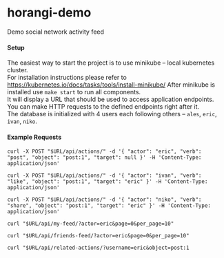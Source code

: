 # horangi-demo
Demo social network activity feed

#### Setup
The easiest way to start the project is to use minikube – local kubernetes cluster.  
For installation instructions please refer to https://kubernetes.io/docs/tasks/tools/install-minikube/
After minikube is installed use `make start` to run all components.  
It will display a URL that should be used to access application endpoints.  
You can make HTTP requests to the defined endpoints right after it.  
The database is initialized with 4 users each following others – `ales`, `eric`, `ivan`, `niko`.

#### Example Requests

`curl -X POST "$URL/api/actions/" -d '{ "actor": "eric", "verb": "post", "object": "post:1", "target": null }' -H 'Content-Type: application/json'`

`curl -X POST "$URL/api/actions/" -d '{ "actor": "ivan", "verb": "like", "object": "post:1", "target": "eric" }' -H 'Content-Type: application/json'`

`curl -X POST "$URL/api/actions/" -d '{ "actor": "niko", "verb": "share", "object": "post:1", "target": "eric" }' -H 'Content-Type: application/json'`

`curl "$URL/api/my-feed/?actor=eric&page=0&per_page=10"`

`curl "$URL/api/friends-feed/?actor=eric&page=0&per_page=10"`

`curl "$URL/api/related-actions/?username=eric&object=post:1`
